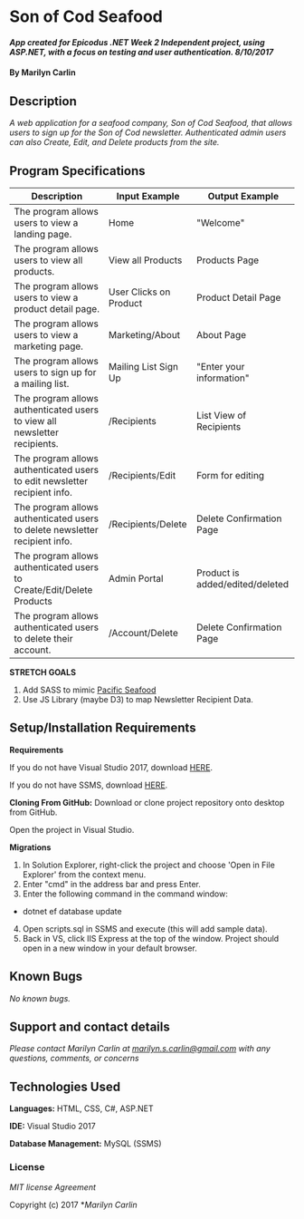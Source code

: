 # Son of Cod Seafood

#### _App created for Epicodus .NET Week 2 Independent project, using ASP.NET, with a focus on testing and user authentication. 8/10/2017_

#### By **Marilyn Carlin**

## Description

_A web application for a seafood company, Son of Cod Seafood, that allows users to sign up for the Son of Cod newsletter. Authenticated admin users can also Create, Edit, and Delete products from the site._

## Program Specifications

| Description  | Input Example | Output Example |
| ------------- | ------------- | ------------- |
| The program allows users to view a landing page.  | Home  | "Welcome" |
| The program allows users to view all products.  | View all Products  | Products Page |
| The program allows users to view a product detail page.  | User Clicks on Product  | Product Detail Page |
| The program allows users to view a marketing page.  | Marketing/About  | About Page |
| The program allows users to sign up for a mailing list.  | Mailing List Sign Up  | "Enter your information" |
| The program allows authenticated users to view all newsletter recipients.  | /Recipients  | List View of Recipients |
| The program allows authenticated users to edit newsletter recipient info.  | /Recipients/Edit  | Form for editing |
| The program allows authenticated users to delete newsletter recipient info.  | /Recipients/Delete  | Delete Confirmation Page |
| The program allows authenticated users to Create/Edit/Delete Products  | Admin Portal  | Product is added/edited/deleted |
| The program allows authenticated users to delete their account.  | /Account/Delete  | Delete Confirmation Page |

**STRETCH GOALS**
1. Add SASS to mimic [Pacific Seafood](https://www.pacificseafood.com/landing)
2. Use JS Library (maybe D3) to map Newsletter Recipient Data.

## Setup/Installation Requirements

**Requirements**

If you do not have Visual Studio 2017, download [HERE](https://www.visualstudio.com/thank-you-downloading-visual-studio/?sku=Community&rel=15).

If you do not have SSMS, download [HERE](https://docs.microsoft.com/en-us/sql/ssms/download-sql-server-management-studio-ssms).

**Cloning From GitHub:** Download or clone project repository onto desktop from GitHub.

Open the project in Visual Studio.

**Migrations**
1. In Solution Explorer, right-click the project and choose 'Open in File Explorer' from the context menu.
2. Enter "cmd" in the address bar and press Enter.
3. Enter the following command in the command window:
  - dotnet ef database update
4. Open scripts.sql in SSMS and execute (this will add sample data).
5. Back in VS, click IIS Express at the top of the window. Project should open in a new window in your default browser.

## Known Bugs

_No known bugs._

## Support and contact details

_Please contact Marilyn Carlin at marilyn.s.carlin@gmail.com with any questions, comments, or concerns_

## Technologies Used

**Languages:** HTML, CSS, C#, ASP.NET

**IDE:** Visual Studio 2017

**Database Management:** MySQL (SSMS)

### License

*MIT license Agreement*

Copyright (c) 2017 **_Marilyn Carlin_*
